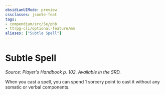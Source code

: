 ```yaml
---
obsidianUIMode: preview
cssclasses: json5e-feat
tags:
- compendium/src/5e/phb
- ttrpg-cli/optional-feature/mm
aliases: ["Subtle Spell"]
---
```

# Subtle Spell
*Source: Player's Handbook p. 102. Available in the SRD.*  

When you cast a spell, you can spend 1 sorcery point to cast it without any somatic or verbal components.